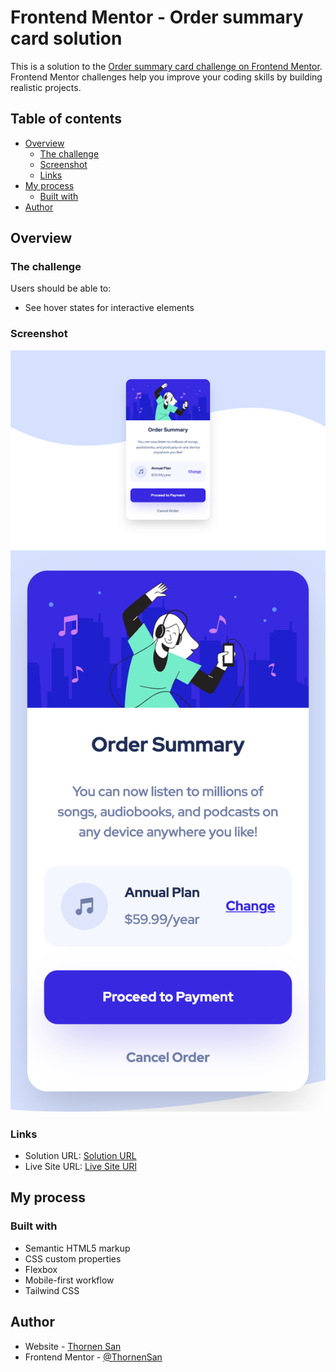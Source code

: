 # Frontend Mentor - Order summary card solution

This is a solution to the [Order summary card challenge on Frontend Mentor](https://www.frontendmentor.io/challenges/order-summary-component-QlPmajDUj). Frontend Mentor challenges help you improve your coding skills by building realistic projects.

## Table of contents

- [Overview](#overview)
  - [The challenge](#the-challenge)
  - [Screenshot](#screenshot)
  - [Links](#links)
- [My process](#my-process)
  - [Built with](#built-with)
- [Author](#author)

## Overview

### The challenge

Users should be able to:

- See hover states for interactive elements

### Screenshot

![](./screenshots/desktop-screenshot.png)
![](./screenshots/mobile-screenshot.png)

### Links

- Solution URL: [Solution URL](https://github.com/ThornenSan/Frontend-Mentor-Order-Summary-Component.git)
- Live Site URL: [Live Site URl](https://thornensan.github.io/Frontend-Mentor-Order-Summary-Component)

## My process

### Built with

- Semantic HTML5 markup
- CSS custom properties
- Flexbox
- Mobile-first workflow
- Tailwind CSS

## Author

- Website - [Thornen San](https://thornensan.netlify.app)
- Frontend Mentor - [@ThornenSan](https://www.frontendmentor.io/profile/ThornenSan)
